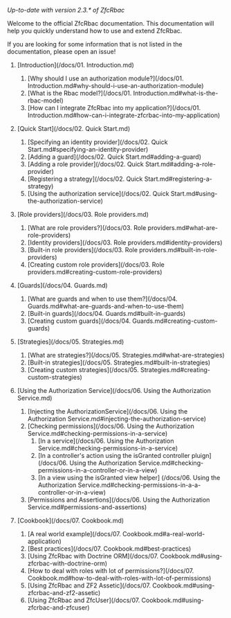 _Up-to-date with version 2.3.* of ZfcRbac_

Welcome to the official ZfcRbac documentation. This documentation will help you quickly understand how to use
and extend ZfcRbac.

If you are looking for some information that is not listed in the documentation, please open an issue!

1. [Introduction](/docs/01. Introduction.md)
   1. [Why should I use an authorization module?](/docs/01. Introduction.md#why-should-i-use-an-authorization-module)
   2. [What is the Rbac model?](/docs/01. Introduction.md#what-is-the-rbac-model)
   3. [How can I integrate ZfcRbac into my application?](/docs/01. Introduction.md#how-can-i-integrate-zfcrbac-into-my-application)

2. [Quick Start](/docs/02. Quick Start.md)
   1. [Specifying an identity provider](/docs/02. Quick Start.md#specifying-an-identity-provider)
   2. [Adding a guard](/docs/02. Quick Start.md#adding-a-guard)
   3. [Adding a role provider](/docs/02. Quick Start.md#adding-a-role-provider)
   5. [Registering a strategy](/docs/02. Quick Start.md#registering-a-strategy)
   6. [Using the authorization service](/docs/02. Quick Start.md#using-the-authorization-service)

3. [Role providers](/docs/03. Role providers.md)
   1. [What are role providers?](/docs/03. Role providers.md#what-are-role-providers)
   2. [Identity providers](/docs/03. Role providers.md#identity-providers)
   3. [Built-in role providers](/docs/03. Role providers.md#built-in-role-providers)
   4. [Creating custom role providers](/docs/03. Role providers.md#creating-custom-role-providers)

4. [Guards](/docs/04. Guards.md)
   1. [What are guards and when to use them?](/docs/04. Guards.md#what-are-guards-and-when-to-use-them)
   2. [Built-in guards](/docs/04. Guards.md#built-in-guards)
   3. [Creating custom guards](/docs/04. Guards.md#creating-custom-guards)

5. [Strategies](/docs/05. Strategies.md)
   1. [What are strategies?](/docs/05. Strategies.md#what-are-strategies)
   2. [Built-in strategies](/docs/05. Strategies.md#built-in-strategies)
   3. [Creating custom strategies](/docs/05. Strategies.md#creating-custom-strategies)

6. [Using the Authorization Service](/docs/06. Using the Authorization Service.md)
   1. [Injecting the AuthorizationService](/docs/06. Using the Authorization Service.md#injecting-the-authorization-service)
   2. [Checking permissions](/docs/06. Using the Authorization Service.md#checking-permissions-in-a-service)
       1. [In a service](/docs/06. Using the Authorization Service.md#checking-permissions-in-a-service)
       2. [In a controller's action using the isGranted controller pluign]
            (/docs/06. Using the Authorization Service.md#checking-permissions-in-a-controller-or-in-a-view)
       3. [In a view using the isGranted view helper]
            (/docs/06. Using the Authorization Service.md#checking-permissions-in-a-a-controller-or-in-a-view)
   3. [Permissions and Assertions](/docs/06. Using the Authorization Service.md#permissions-and-assertions)

7. [Cookbook](/docs/07. Cookbook.md)
   1. [A real world example](/docs/07. Cookbook.md#a-real-world-application)
   2. [Best practices](/docs/07. Cookbook.md#best-practices)
   3. [Using ZfcRbac with Doctrine ORM](/docs/07. Cookbook.md#using-zfcrbac-with-doctrine-orm)
   4. [How to deal with roles with lot of permissions?](/docs/07. Cookbook.md#how-to-deal-with-roles-with-lot-of-permissions)
   5. [Using ZfcRbac and ZF2 Assetic](/docs/07. Cookbook.md#using-zfcrbac-and-zf2-assetic)
   6. [Using ZfcRbac and ZfcUser](/docs/07. Cookbook.md#using-zfcrbac-and-zfcuser)
